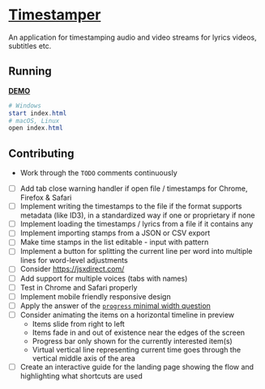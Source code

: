 # [Timestamper](https://tomashubelbauer.github.io/timestamper/)

An application for timestamping audio and video streams for lyrics videos, subtitles etc.

## Running

[**DEMO**](https://tomashubelbauer.github.io/timestamper/)

```powershell
# Windows
start index.html
# macOS, Linux
open index.html
```

## Contributing

- Work through the `TODO` comments continuously
- [ ] Add tab close warning handler if open file / timestamps for Chrome, Firefox & Safari
- [ ] Implement writing the timestamps to the file if the format supports metadata (like ID3), in a standardized way if one or proprietary if none
- [ ] Implement loading the timestamps / lyrics from a file if it contains any
- [ ] Implement importing stamps from a JSON or CSV export
- [ ] Make time stamps in the list editable - input with pattern
- [ ] Implement a button for splitting the current line per word into multiple lines for word-level adjustments
- [ ] Consider https://jsxdirect.com/
- [ ] Add support for multiple voices (tabs with names)
- [ ] Test in Chrome and Safari properly
- [ ] Implement mobile friendly responsive design
- [ ] Apply the answer of the [`progress` minimal width question](https://stackoverflow.com/q/54431564/2715716)
- [ ] Consider animating the items on a horizontal timeline in preview
  - Items slide from right to left
  - Items fade in and out of existence near the edges of the screen
  - Progress bar only shown for the currently interested item(s)
  - Virtual vertical line representing current time goes through the vertical middle axis of the area
- [ ] Create an interactive guide for the landing page showing the flow and highlighting what shortcuts are used

